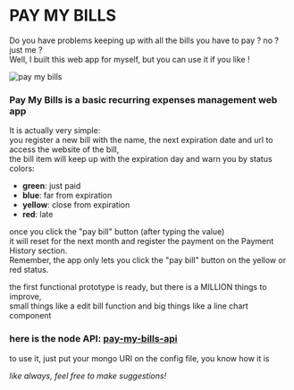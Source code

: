 # PAY MY BILLS

Do you have problems keeping up with all the bills you have to pay ? no ? just me ?  
Well, I built this web app for myself, but you can use it if you like !

![pay my bills](https://i.ibb.co/p0Yt5yY/Pay-My-Bills0-1.png)

### Pay My Bills is a basic recurring expenses management web app  
It is actually very simple:   
you register a new bill with the name, the next expiration date and url to access the website of the bill,  
the bill item will keep up with the expiration day and warn you by status colors:
  - **green**: just paid
  - **blue**: far from expiration
  - **yellow**: close from expiration
  - **red**: late

once you click the "pay bill" button (after typing the value)  
it will reset for the next month and register the payment on the Payment History section.  
Remember, the app only lets you click the "pay bill" button on the yellow or red status.  


the first functional prototype is ready, but there is a MILLION things to improve,  
small things like a edit bill function and big things like a line chart component

### here is the node API: <a href="https://github.com/akiosTerr/pay-my-bills-api">pay-my-bills-api</a>  
to use it, just put your mongo URI on the config file, you know how it is


*like always, feel free to make suggestions!*

